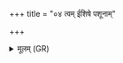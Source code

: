 +++
title = "०४ त्वम् ईशिषे पशूनाम्"

+++
<details><summary>मूलम् (GR)</summary>

त्वम् ईशिषे पशूनां पार्थिवानां  
ये जाता उत ये जनित्वाः । +++(Bhatt. janitvā)+++  
मैनं प्राणो हासीन् मो अपानो  
मैनं मित्रा वधिषुर् मो अमित्राः ॥
</details>